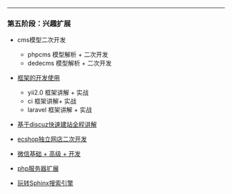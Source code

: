 ****
### 第五阶段：兴趣扩展
* cms模型二次开发
    * phpcms 模型解析 + 二次开发
    * dedecms 模型解析 + 二次开发
    
* [框架的开发使用](#列表)
    * yii2.0 框架讲解 + 实战
    * ci 框架讲解+ 实战
    * laravel 框架讲解 + 实战
    
* [基于discuz快速建站全程讲解](#块引用)

* [ecshop独立网店二次开发](#块引用)

* [微信基础 + 高级 + 开发](#块引用)

* [php服务器扩展](#块引用)

* [玩转Sphinx搜索引擎](#块引用)
